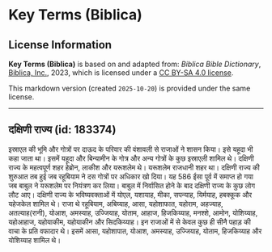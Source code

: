 # Key Terms (Biblica)

## License Information

**Key Terms (Biblica)** is based on and adapted from: _Biblica Bible Dictionary_, [Biblica, Inc.](https://www.biblica.com/), 2023, which is licensed under a [CC BY-SA 4.0 license](https://creativecommons.org/licenses/by-sa/4.0/legalcode.en).

This markdown version (created `2025-10-20`) is provided under the same license.



--------------------------------

## दक्षिणी राज्य (id: 183374)

इस्राएल की भूमि और गोत्रों पर दाऊद के परिवार की वंशावली से राजाओं ने शासन किया। इसे यहूदा भी कहा जाता था। इसमें यहूदा और बिन्यामीन के गोत्र और अन्य गोत्रों के कुछ इस्राएली शामिल थे। दक्षिणी राज्य के महत्वपूर्ण शहर हेब्रोन, लाकीश और यरूशलेम थे। यरूशलेम राजधानी शहर था। दक्षिणी राज्य की शुरुआत तब हुई जब रहूबियाम ने दस गोत्रों पर अधिकार खो दिया। यह 586 ईसा पूर्व में समाप्त हो गया जब बाबुल ने यरूशलेम पर नियंत्रण कर लिया। बाबुल में निर्वासित होने के बाद दक्षिणी राज्य के कुछ लोग लौट आए। दक्षिणी राज्य के भविष्यवक्ताओं में योएल, यशायाह, मीका, सपन्याह, यिर्मयाह, हबक्कूक और यहेजकेल शामिल थे। राजा थे रहूबियाम, अबिय्याह, आसा, यहोशाफात, यहोराम, अहज्याह, अतल्याह(रानी), योआश, अमस्याह, उज्जियाह, योताम, आहाज, हिजकिय्याह, मनश्शे, आमोन, योशिय्याह, यहोआहाज, यहोयाकीम, यहोयाकीन और सिदकिय्याह। इन राजाओं में से केवल कुछ ही सीनै पहाड़ की वाचा के प्रति वफादार थे। इसमें आसा, यहोशापात, योआश, अमस्याह, उज्जियाह, योताम, हिजकिय्याह और योशिय्याह शामिल थे।



